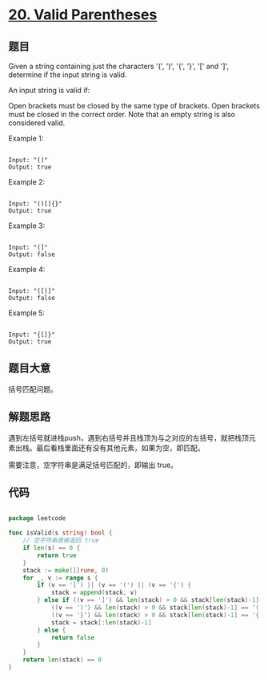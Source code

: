 # [20. Valid Parentheses](https://leetcode.com/problems/valid-parentheses/description/)

## 题目

Given a string containing just the characters '(', ')', '{', '}', '[' and ']', determine if the input string is valid.

An input string is valid if:

Open brackets must be closed by the same type of brackets.
Open brackets must be closed in the correct order.
Note that an empty string is also considered valid.

Example 1:

```

Input: "()"
Output: true

```


Example 2:

```

Input: "()[]{}"
Output: true

```

Example 3:

```

Input: "(]"
Output: false

```

Example 4:

```

Input: "([)]"
Output: false

```

Example 5:

```

Input: "{[]}"
Output: true

```

## 题目大意

括号匹配问题。

## 解题思路

遇到左括号就进栈push，遇到右括号并且栈顶为与之对应的左括号，就把栈顶元素出栈。最后看栈里面还有没有其他元素，如果为空，即匹配。

需要注意，空字符串是满足括号匹配的，即输出 true。

## 代码

```go

package leetcode

func isValid(s string) bool {
	// 空字符串直接返回 true
	if len(s) == 0 {
		return true
	}
	stack := make([]rune, 0)
	for _, v := range s {
		if (v == '[') || (v == '(') || (v == '{') {
			stack = append(stack, v)
		} else if ((v == ']') && len(stack) > 0 && stack[len(stack)-1] == '[') ||
			((v == ')') && len(stack) > 0 && stack[len(stack)-1] == '(') ||
			((v == '}') && len(stack) > 0 && stack[len(stack)-1] == '{') {
			stack = stack[:len(stack)-1]
		} else {
			return false
		}
	}
	return len(stack) == 0
}


```
